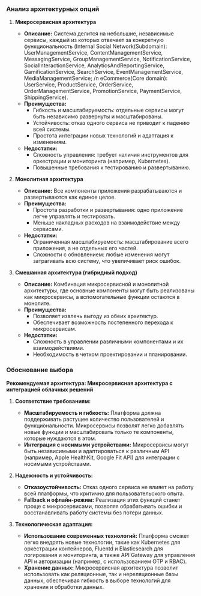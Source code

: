 ### Анализ архитектурных опций

1. **Микросервисная архитектура**
   - **Описание:** Система делится на небольшие, независимые сервисы, каждый из которых отвечает за конкретную функциональность (Internal Social Network(Subdomain): UserManagementService, ContentManagementService, MessagingService, GroupManagementService, NotificationService, SocialInteractionService, AnalyticsAndReportingService, GamificationService, SearchService, EventManagementService, MediaManagementService;
     /n eCommerce(Core domain): UserService, ProductService, OrderService, OrderManagementService, PromotionService, PaymentService, ShippingService).
   - **Преимущества:**
     - Гибкость и масштабируемость: отдельные сервисы могут быть независимо развернуты и масштабированы.
     - Устойчивость: отказ одного сервиса не приводит к падению всей системы.
     - Простота интеграции новых технологий и адаптация к изменениям.
   - **Недостатки:**
     - Сложность управления: требует наличия инструментов для оркестрации и мониторинга (например, Kubernetes).
     - Повышенные требования к тестированию и развертыванию.

2. **Монолитная архитектура**
   - **Описание:** Все компоненты приложения разрабатываются и развертываются как единое целое.
   - **Преимущества:**
     - Простота разработки и развертывания: одно приложение легче управлять и тестировать.
     - Меньше накладных расходов на взаимодействие между сервисами.
   - **Недостатки:**
     - Ограниченная масштабируемость: масштабирование всего приложения, а не отдельных его частей.
     - Сложности с обновлением: любые изменения могут затрагивать всю систему, что увеличивает риск ошибок.

3. **Смешанная архитектура (гибридный подход)**
   - **Описание:** Комбинация микросервисной и монолитной архитектуры, где основные компоненты могут быть реализованы как микросервисы, а вспомогательные функции остаются в монолите.
   - **Преимущества:**
     - Позволяет извлечь выгоду из обеих архитектур.
     - Обеспечивает возможность постепенного перехода к микросервисам.
   - **Недостатки:**
     - Сложность в управлении различными компонентами и их взаимодействиями.
     - Необходимость в четком проектировании и планировании.

### Обоснование выбора

**Рекомендуемая архитектура: Микросервисная архитектура с интеграцией облачных решений**

1. **Соответствие требованиям:**
   - **Масштабируемость и гибкость:** Платформа должна поддерживать растущее количество пользователей и функциональности. Микросервисы позволят легко добавлять новые функции и масштабировать только те компоненты, которые нуждаются в этом.
   - **Интеграция с носимыми устройствами:** Микросервисы могут быть независимыми и адаптироваться к различным API (например, Apple HealthKit, Google Fit API) для интеграции с носимыми устройствами.

2. **Надежность и устойчивость:**
   - **Отказоустойчивость:** Отказ одного сервиса не влияет на работу всей платформы, что критично для пользовательского опыта.
   - **Fallback и офлайн-режим:** Реализация этих функций станет проще с микросервисами, позволяя обрабатывать ошибки и восстанавливать работу системы без потери данных.

3. **Технологическая адаптация:**
   - **Использование современных технологий:** Платформа сможет легко внедрять новые технологии, такие как Kubernetes для оркестрации контейнеров, Fluentd и Elasticsearch для логирования и мониторинга, а также API Gateway для управления API и авторизации (например, с использованием OTP и RBAC).
   - **Хранение данных:** Микросервисная архитектура позволит использовать как реляционные, так и нереляционные базы данных, обеспечивая гибкость в выборе технологий для хранения и обработки данных.

